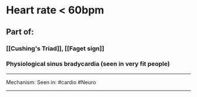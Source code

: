 # Heart rate < 60bpm
## Part of:
### [[Cushing's Triad]], [[Faget sign]]
### Physiological sinus bradycardia (seen in very fit people)

---
Mechanism: 
Seen in: #cardio #Neuro 

---


